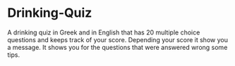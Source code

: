 # Drinking-Quiz

A drinking quiz in Greek and in English that has 20 multiple choice questions and keeps track of your score. Depending your score it show you a message. It shows you for the questions that were answered wrong some tips.
